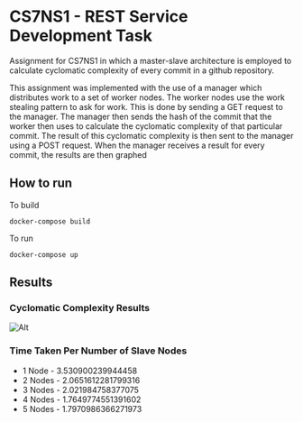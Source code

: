 # CS7NS1 - REST Service Development Task
Assignment for CS7NS1 in which a master-slave architecture is employed to calculate cyclomatic complexity of every commit in a github repository.

This assignment was implemented with the use of a manager which distributes work to a set of worker nodes. The worker nodes use the work stealing pattern to ask for work. This is done by sending a GET request to the manager. The manager then sends the hash of the commit that the worker then uses to calculate the cyclomatic complexity of that particular commit. The result of this cyclomatic complexity is then sent to the manager using a POST request. When the manager receives a result for every commit, the results are then graphed 

## How to run
To build 
```
docker-compose build
```
To run
```
docker-compose up
```

## Results
### Cyclomatic Complexity Results

![Alt](https://github.com/DarraghMc77/code-complexity-analysis/blob/master/manager/graph.png, "CC_Results")

### Time Taken Per Number of Slave Nodes
* 1 Node - 3.530900239944458
* 2 Nodes - 2.0651612281799316
* 3 Nodes - 2.021984758377075
* 4 Nodes - 1.7649774551391602
* 5 Nodes - 1.7970986366271973
